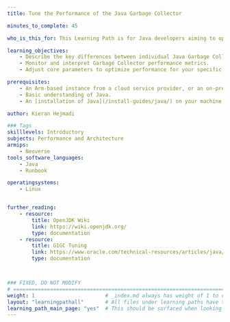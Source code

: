 ```yaml
---
title: Tune the Performance of the Java Garbage Collector

minutes_to_complete: 45

who_is_this_for: This Learning Path is for Java developers aiming to optimize application performance on Arm-based servers, especially those migrating applications from x86-based to Arm-based instances. 

learning_objectives: 
    - Describe the key differences between individual Java Garbage Collectors (GCs).
    - Monitor and interpret Garbage Collector performance metrics.
    - Adjust core parameters to optimize performance for your specific workload.

prerequisites:
    - An Arm-based instance from a cloud service provider, or an on-premise Arm server.
    - Basic understanding of Java.
    - An [installation of Java](/install-guides/java/) on your machine.

author: Kieran Hejmadi

### Tags
skilllevels: Introductory
subjects: Performance and Architecture
armips:
    - Neoverse
tools_software_languages:
    - Java
    - Runbook

operatingsystems:
    - Linux


further_reading:
    - resource:
        title: OpenJDK Wiki 
        link: https://wiki.openjdk.org/
        type: documentation
    - resource:
        title: G1GC Tuning 
        link: https://www.oracle.com/technical-resources/articles/java/g1gc.html
        type: documentation



### FIXED, DO NOT MODIFY
# ================================================================================
weight: 1                       # _index.md always has weight of 1 to order correctly
layout: "learningpathall"       # All files under learning paths have this same wrapper
learning_path_main_page: "yes"  # This should be surfaced when looking for related content. Only set for _index.md of learning path content.
---
```

